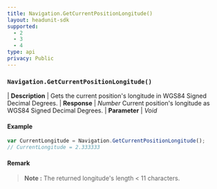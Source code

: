 ```yaml
---
title: Navigation.GetCurrentPositionLongitude()
layout: headunit-sdk
supported:
  - 2
  - 3
  - 4
type: api
privacy: Public
---
```


### `Navigation.GetCurrentPositionLongitude()`

| **Description** | Gets the current position's longitude in WGS84 Signed Decimal Degrees.
| **Response** | *Number*  Current position's longitude as WGS84 Signed Decimal Degrees.
| **Parameter**   | *Void*

#### Example

```javascript
var CurrentLongitude = Navigation.GetCurrentPositionLongitude();
// CurrentLongitude = 2.333333
```

#### Remark

>**Note :** The returned longitude's length < 11 characters.
